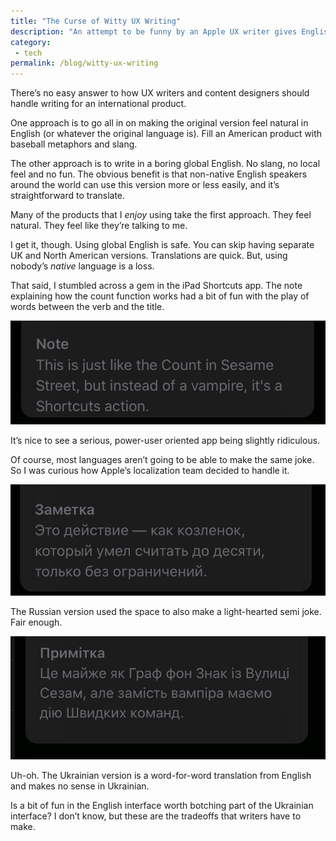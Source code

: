 ```yaml
---
title: "The Curse of Witty UX Writing"
description: "An attempt to be funny by an Apple UX writer gives English users a smile but leaves other users wanting"
category: 
 - tech
permalink: /blog/witty-ux-writing
---
```


There’s no easy answer to how UX writers and content designers should handle writing for an international product. 

One approach is to go all in on making the original version feel natural in English (or whatever the original language is). Fill an American product with baseball metaphors and slang.

The other approach is to write in a boring global English. No slang, no local feel and no fun. The obvious benefit is that non-native English speakers around the world can use this version more or less easily, and it’s straightforward to translate. 

Many of the products that I *enjoy* using take the first approach. They feel natural. They feel like they’re talking to me. 

I get it, though. Using global English is safe. You can skip having separate UK and North American versions. Translations are quick. But, using nobody’s *native* language is a loss. 

That said, I stumbled across a gem in the iPad Shortcuts app. The note explaining how the count function works had a bit of fun with the play of words between the verb and the title. 

![](/static/posts/2020-04-04/count-notes-en.jpg)

It’s nice to see a serious, power-user oriented app being slightly ridiculous. 

Of course, most languages aren’t going to be able to make the same joke. So I was curious how Apple’s localization team decided to handle it. 

![](/static/posts/2020-04-04/count-notes-ru.jpg)

The Russian version used the space to also make a light-hearted semi joke. Fair enough. 

![](/static/posts/2020-04-04/count-notes-ua.jpg)

Uh-oh. The Ukrainian version is a word-for-word translation from English and makes no sense in Ukrainian. 

Is a bit of fun in the English interface worth botching part of the Ukrainian interface? I don’t know, but these are the tradeoffs that writers have to make. 

 